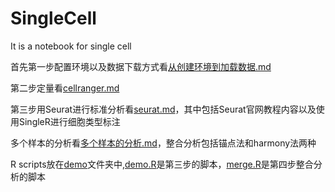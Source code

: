 # SingleCell
It is a notebook for single cell

首先第一步配置环境以及数据下载方式看[从创建环境到加载数据.md](从创建环境到加载数据.md)  

第二步定量看[cellranger.md](cellranger.md)

第三步用Seurat进行标准分析看[seurat.md](seurat.md)，其中包括Seurat官网教程内容以及使用SingleR进行细胞类型标注

多个样本的分析看[多个样本的分析.md](多个样本的分析.md)，整合分析包括锚点法和harmony法两种

R scripts放在[demo](demo)文件夹中,[demo.R](demo/demo.R)是第三步的脚本，[merge.R](demo/merge.R)是第四步整合分析的脚本
